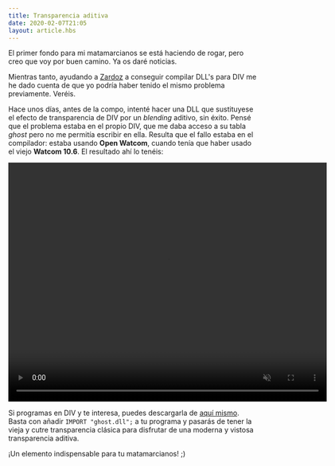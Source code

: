 ```yaml
---
title: Transparencia aditiva
date: 2020-02-07T21:05
layout: article.hbs
---
```


El primer fondo para mi matamarcianos se está haciendo de rogar, pero creo que voy por buen camino. Ya os daré noticias.

Mientras tanto, ayudando a [Zardoz](https://twitter.com/zardoz89) a conseguir compilar DLL's para DIV me he dado cuenta de que yo podría haber tenido el mismo problema previamente. Veréis.

Hace unos días, antes de la compo, intenté hacer una DLL que sustituyese el efecto de transparencia de DIV por un _blending_ aditivo, sin éxito. Pensé que el problema estaba en el propio DIV, que me daba acceso a su tabla _ghost_ pero no me permitía escribir en ella. Resulta que el fallo estaba en el compilador: estaba usando **Open Watcom**, cuando tenía que haber usado el viejo **Watcom 10.6**. El resultado ahí lo tenéis:

<video width="640" height="480" autoplay controls loop muted>
  <source src="/static/videos/ghost.mp4" type="video/mp4">
  <source src="/static/videos/ghost.webm" type="video/webm">
Your browser does not support the video tag.
</video>

Si programas en DIV y te interesa, puedes descargarla de [aquí mismo](/static/pub/ghost.zip). Basta con añadir `IMPORT "ghost.dll";` a tu programa y pasarás de tener la vieja y cutre transparencia clásica para disfrutar de una moderna y vistosa transparencia aditiva.

¡Un elemento indispensable para tu matamarcianos! ;)